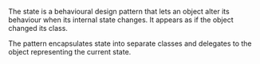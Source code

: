 The state is a behavioural design pattern that lets an object alter its behaviour
when its internal state changes. It appears as if the object changed its class.

The pattern encapsulates state into separate classes and delegates to the object
representing the current state.
